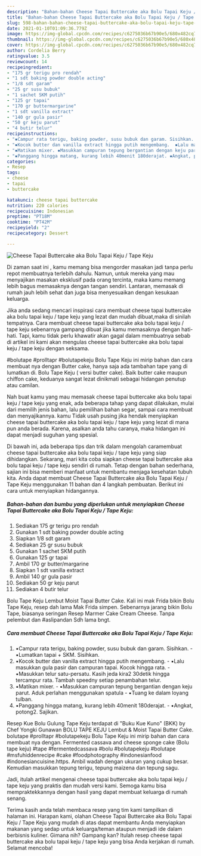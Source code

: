 ```yaml
---
description: "Bahan-bahan Cheese Tapai Buttercake aka Bolu Tapai Keju / Tape Keju yang enak Untuk Jualan"
title: "Bahan-bahan Cheese Tapai Buttercake aka Bolu Tapai Keju / Tape Keju yang enak Untuk Jualan"
slug: 598-bahan-bahan-cheese-tapai-buttercake-aka-bolu-tapai-keju-tape-keju-yang-enak-untuk-jualan
date: 2021-01-10T01:09:36.779Z
image: https://img-global.cpcdn.com/recipes/c6275036b67b90e5/680x482cq70/cheese-tapai-buttercake-aka-bolu-tapai-keju-tape-keju-foto-resep-utama.jpg
thumbnail: https://img-global.cpcdn.com/recipes/c6275036b67b90e5/680x482cq70/cheese-tapai-buttercake-aka-bolu-tapai-keju-tape-keju-foto-resep-utama.jpg
cover: https://img-global.cpcdn.com/recipes/c6275036b67b90e5/680x482cq70/cheese-tapai-buttercake-aka-bolu-tapai-keju-tape-keju-foto-resep-utama.jpg
author: Cordelia Berry
ratingvalue: 3.5
reviewcount: 14
recipeingredient:
- "175 gr terigu pro rendah"
- "1 sdt baking powder double acting"
- "1/8 sdt garam"
- "25 gr susu bubuk"
- "1 sachet SKM putih"
- "125 gr tapai"
- "170 gr buttermargarine"
- "1 sdt vanilla extract"
- "140 gr gula pasir"
- "50 gr keju parut"
- "4 butir telur"
recipeinstructions:
- "▪️Campur rata terigu, baking powder, susu bubuk dan garam. Sisihkan. ▪️Lumatkan tapai + SKM. Sisihkan."
- "▪️Kocok butter dan vanilla extract hingga putih mengembang.  ▪️Lalu masukkan gula pasir dan campuran tapai. Kocok hingga rata. ▪️Masukkan telur satu-persatu. Kasih jeda kira2 30detik hingga tercampur rata. Tambah speedny setiap penambahan telur."
- "▪️Matikan mixer. ▪️Masukkan campuran tepung bergantian dengan keju parut. Aduk perlahan menggunakan spatula ▪️Tuang ke dalam loyang tulban."
- "▪️Panggang hingga matang, kurang lebih 40menit 180derajat. ▪️Angkat, potong2. Sajikan."
categories:
- Resep
tags:
- cheese
- tapai
- buttercake

katakunci: cheese tapai buttercake 
nutrition: 220 calories
recipecuisine: Indonesian
preptime: "PT18M"
cooktime: "PT42M"
recipeyield: "2"
recipecategory: Dessert

---
```



![Cheese Tapai Buttercake aka Bolu Tapai Keju / Tape Keju](https://img-global.cpcdn.com/recipes/c6275036b67b90e5/680x482cq70/cheese-tapai-buttercake-aka-bolu-tapai-keju-tape-keju-foto-resep-utama.jpg)

Di zaman  saat ini , kamu memang bisa mengorder masakan jadi tanpa perlu repot membuatnya terlebih dahulu. Namun, untuk mereka yang mau menyajikan masakan eksklusif pada orang tercinta, maka kamu memang lebih bagus memasaknya dengan tangan sendiri. Lantaran, memasak di rumah jauh lebih sehat dan juga bisa menyesuaikan dengan kesukaan keluarga.

Jika anda sedang mencari inspirasi cara membuat cheese tapai buttercake aka bolu tapai keju / tape keju yang lezat dan mudah dibuat,maka di sinilah tempatnya. Cara membuat cheese tapai buttercake aka bolu tapai keju / tape keju  sebenarnya gampang dibuat jika kamu memasaknya dengan hati-hati. Tapi, kamu tidak perlu khawatir akan gagal dalam membuatnya 
sebab di artikel ini kami akan mengulas cheese tapai buttercake aka bolu tapai keju / tape keju dengan seksama.  

#bolutape #prolltapr #bolutapekeju Bolu Tape Keju ini mirip bahan dan cara membuat nya dengan Butter cake, hanya saja ada tambahan tape yang di lumatkan di. Bolu Tape Keju ( versi butter cake). Baik butter cake maupun chiffon cake, keduanya sangat lezat dinikmati sebagai hidangan penutup atau camilan.

Nah buat kamu yang mau memasak cheese tapai buttercake aka bolu tapai keju / tape keju yang enak, ada beberapa tahap yang dapat dilakukan, mulai dari memilih jenis bahan, lalu pemilihan bahan segar, sampai cara membuat dan menyajikannya. kamu Tidak usah pusing jika hendak menyiapkan cheese tapai buttercake aka bolu tapai keju / tape keju yang lezat di mana pun anda berada. Karena, asalkan anda  tahu caranya, maka hidangan ini dapat menjadi suguhan yang spesial.

Di bawah ini, ada beberapa tips dan trik dalam mengolah caramembuat cheese tapai buttercake aka bolu tapai keju / tape keju yang siap dihidangkan. Sekarang, mari kita coba siapkan cheese tapai buttercake aka bolu tapai keju / tape keju sendiri di rumah. Tetap dengan bahan sederhana, sajian ini bisa memberi manfaat untuk membantu menjaga kesehatan tubuh kita. Anda dapat membuat Cheese Tapai Buttercake aka Bolu Tapai Keju / Tape Keju menggunakan 11 bahan dan 4 langkah pembuatan. Berikut ini cara untuk menyiapkan hidangannya.

<!--inarticleads1-->

##### Bahan-bahan dan bumbu yang diperlukan untuk menyiapkan Cheese Tapai Buttercake aka Bolu Tapai Keju / Tape Keju:

1. Sediakan 175 gr terigu pro rendah
1. Gunakan 1 sdt baking powder double acting
1. Siapkan 1/8 sdt garam
1. Sediakan 25 gr susu bubuk
1. Gunakan 1 sachet SKM putih
1. Gunakan 125 gr tapai
1. Ambil 170 gr butter/margarine
1. Siapkan 1 sdt vanilla extract
1. Ambil 140 gr gula pasir
1. Sediakan 50 gr keju parut
1. Sediakan 4 butir telur


Bolu Tape Keju Lembut Moist Tapai Butter Cake. Kali ini mak Frida bikin Bolu Tape Keju, resep dah lama Mak Frida simpen. Sebenarnya jarang bikin Bolu Tape, biasanya seringan Resep Marmer Cake Cream Cheese. Tanpa pelembut dan #aslipandan Sdh lama bngt. 

<!--inarticleads2-->

##### Cara membuat Cheese Tapai Buttercake aka Bolu Tapai Keju / Tape Keju:

1. ▪️Campur rata terigu, baking powder, susu bubuk dan garam. Sisihkan. - ▪️Lumatkan tapai + SKM. Sisihkan.
1. ▪️Kocok butter dan vanilla extract hingga putih mengembang.  - ▪️Lalu masukkan gula pasir dan campuran tapai. Kocok hingga rata. - ▪️Masukkan telur satu-persatu. Kasih jeda kira2 30detik hingga tercampur rata. Tambah speedny setiap penambahan telur.
1. ▪️Matikan mixer. - ▪️Masukkan campuran tepung bergantian dengan keju parut. Aduk perlahan menggunakan spatula - ▪️Tuang ke dalam loyang tulban.
1. ▪️Panggang hingga matang, kurang lebih 40menit 180derajat. - ▪️Angkat, potong2. Sajikan.


Resep Kue Bolu Gulung Tape Keju terdapat di &#34;Buku Kue Kuno&#34; (BKK) by Chef Yongki Gunawan BOLU TAPE KEJU Lembut &amp; Moist Tapai Butter Cake. bolutape #prolltapr #bolutapekeju Bolu Tape Keju ini mirip bahan dan cara membuat nya dengan. Fermented cassava and cheese sponge cake (Bolu tape keju) #tape #fermentedcassava #bolu #bolutapekeju #bolutape #msfuhiddenrecipe #cake #foodphotography #indonesianfood #indonesiancuisine.https. Ambil wadah dengan ukuran yang cukup besar. Kemudian masukkan tepung terigu, tepung maizena dan tepung sagu. 

Jadi, itulah artikel mengenai  cheese tapai buttercake aka bolu tapai keju / tape keju  yang praktis dan mudah versi kami. Semoga kamu bisa mempraktekkannya dengan hasil yang dapat membuat keluarga di rumah senang. 

Terima kasih anda telah membaca resep yang tim kami tampilkan di halaman ini. Harapan kami, olahan  Cheese Tapai Buttercake aka Bolu Tapai Keju / Tape Keju yang mudah di atas dapat membantu Anda menyiapkan makanan yang sedap untuk keluarga/teman ataupun menjadi ide dalam berbisnis kuliner. Gimana nih? Gampang kan? Itulah resep cheese tapai buttercake aka bolu tapai keju / tape keju yang bisa Anda kerjakan di rumah. Selamat mencoba!

